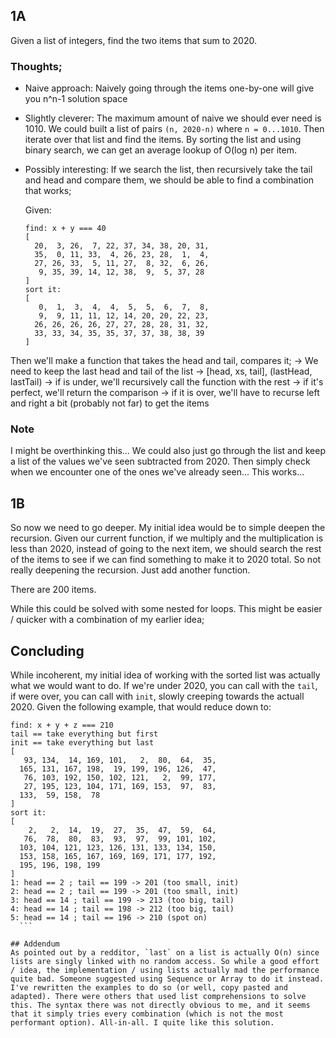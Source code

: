 ## 1A
Given a list of integers, find the two items that sum to 2020.
### Thoughts;
- Naive approach: Naively going through the items one-by-one will give you n^n-1 solution space
- Slightly cleverer: The maximum amount of naive we should ever need is 1010. We could built a list of pairs `(n, 2020-n)` where `n = 0...1010`. Then iterate over that list and find the items. By sorting the list and using binary search, we can get an average lookup of O(log n) per item.
- Possibly interesting: If we search the list, then recursively take the tail and head and compare them, we should be able to find a combination that works;

  Given: 
  ```
  find: x + y === 40
  [
    20,  3, 26,  7, 22, 37, 34, 38, 20, 31,
    35,  0, 11, 33,  4, 26, 23, 28,  1,  4,
    27, 26, 33,  5, 11, 27,  8, 32,  6, 26,
     9, 35, 39, 14, 12, 38,  9,  5, 37, 28
  ]
  sort it:
  [
     0,  1,  3,  4,  4,  5,  5,  6,  7,  8,
     9,  9, 11, 11, 12, 14, 20, 20, 22, 23,
    26, 26, 26, 26, 27, 27, 28, 28, 31, 32,
    33, 33, 34, 35, 35, 37, 37, 38, 38, 39
  ]
  ```

Then we'll make a function that takes the head and tail, compares it;
-> We need to keep the last head and tail of the list
-> [head, xs, tail], (lastHead, lastTail)
-> if is under, we'll recursively call the function with the rest
-> if it's perfect, we'll return the comparison
-> if it is over, we'll have to recurse left and right a bit (probably not far) to get the items

### Note
I might be overthinking this...
We could also just go through the list and keep a list of the values we've seen subtracted from 2020. Then simply check when we encounter one of the ones we've already seen... This works...

## 1B
So now we need to go deeper. My initial idea would be to simple deepen the recursion. Given our current function, if we multiply and the multiplication is less than 2020, instead of going to the next item, we should search the rest of the items to see if we can find something to make it to 2020 total. So not really deepening the recursion. Just add another function.

There are 200 items.

While this could be solved with some nested for loops. This might be easier / quicker with a combination of my earlier idea;

## Concluding
While incoherent, my initial idea of working with the sorted list was actually what we would want to do. If we're under 2020, you can call with the `tail`, if were over, you can call with `init`, slowly creeping towards the actuall 2020. Given the following example, that would reduce down to:

  ```
  find: x + y + z === 210
  tail == take everything but first
  init == take everything but last
  [
     93, 134,  14, 169, 101,   2,  80,  64,  35,
    165, 131, 167, 198,  19, 199, 196, 126,  47,
     76, 103, 192, 150, 102, 121,   2,  99, 177,
     27, 195, 123, 104, 171, 169, 153,  97,  83,
    133,  59, 158,  78
  ]
  sort it:
  [
      2,   2,  14,  19,  27,  35,  47,  59,  64,
     76,  78,  80,  83,  93,  97,  99, 101, 102,
    103, 104, 121, 123, 126, 131, 133, 134, 150,
    153, 158, 165, 167, 169, 169, 171, 177, 192,
    195, 196, 198, 199
  ]
  1: head == 2 ; tail == 199 -> 201 (too small, init)
  2: head == 2 ; tail == 199 -> 201 (too small, init)
  3: head == 14 ; tail == 199 -> 213 (too big, tail)
  4: head == 14 ; tail == 198 -> 212 (too big, tail)
  5: head == 14 ; tail == 196 -> 210 (spot on)
    ```

## Addendum
As pointed out by a redditor, `last` on a list is actually O(n) since lists are singly linked with no random access. So while a good effort / idea, the implementation / using lists actually mad the performance quite bad. Someone suggested using Sequence or Array to do it instead. I've rewritten the examples to do so (or well, copy pasted and adapted). There were others that used list comprehensions to solve this. The syntax there was not directly obvious to me, and it seems that it simply tries every combination (which is not the most performant option). All-in-all. I quite like this solution.
